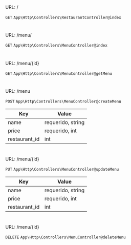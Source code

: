 #
URL: /

`GET`
`App\Http\Controllers\RestaurantController@index`
#
URL: /menu/

`GET`
`App\Http\Controllers\MenuController@index`
#
URL: /menu/{id}

`GET`
`App\Http\Controllers\MenuController@getMenu`
#
URL: /menu

`POST`
`App\Http\Controllers\MenuController@createMenu`

Key | Value
-------- | ---
name | requerido, string
price | requerido, int
restaurant_id | int
#
URL: /menu/{id}

`PUT`
`App\Http\Controllers\MenuController@updateMenu`

Key | Value
-------- | ---
name | requerido, string
price | requerido, int
restaurant_id | int
#
URL: /menu/{id}

`DELETE`
`App\Http\Controllers\MenuController@deleteMenu`
#